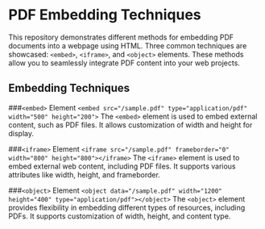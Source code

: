 # PDF Embedding Techniques
This repository demonstrates different methods for embedding PDF documents into a webpage using HTML. Three common techniques are showcased: `<embed>`, `<iframe>`, and `<object>` elements. These methods allow you to seamlessly integrate PDF content into your web projects.
## Embedding Techniques
###`<embed>` Element
`<embed src="/sample.pdf" type="application/pdf" width="500" height="200">`
The `<embed>` element is used to embed external content, such as PDF files. It allows customization of width and height for display.

###`<iframe>` Element
`<iframe src="/sample.pdf" frameborder="0" width="800" height="800"></iframe>`
The `<iframe>` element is used to embed external web content, including PDF files. It supports various attributes like width, height, and frameborder.

###`<object>` Element
`<object data="/sample.pdf" width="1200" height="400" type="application/pdf"></object>`
The `<object>` element provides flexibility in embedding different types of resources, including PDFs. It supports customization of width, height, and content type.

